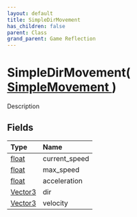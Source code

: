 ```yaml
---
layout: default
title: SimpleDirMovement
has_children: false
parent: Class
grand_parent: Game Reflection
---
```

# SimpleDirMovement( [ SimpleMovement ](/riftbreaker-wiki/docs/game-reflection/classes/simple_movement/) )
Description 

## Fields

| Type | Name |
|:----------|:--------------|
| [float](/riftbreaker-wiki/docs/game-reflection/components/float/) | current_speed |
| [float](/riftbreaker-wiki/docs/game-reflection/components/float/) | max_speed |
| [float](/riftbreaker-wiki/docs/game-reflection/components/float/) | acceleration |
| [Vector3](/riftbreaker-wiki/docs/game-reflection/classes/vector3/) | dir |
| [Vector3](/riftbreaker-wiki/docs/game-reflection/classes/vector3/) | velocity |

